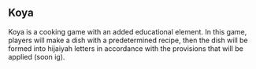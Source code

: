 ## Koya
 
Koya is a cooking game with an added educational element. In this game, players will make a dish with a predetermined recipe, then the dish will be formed into hijaiyah letters in accordance with the provisions that will be applied (soon ig).
